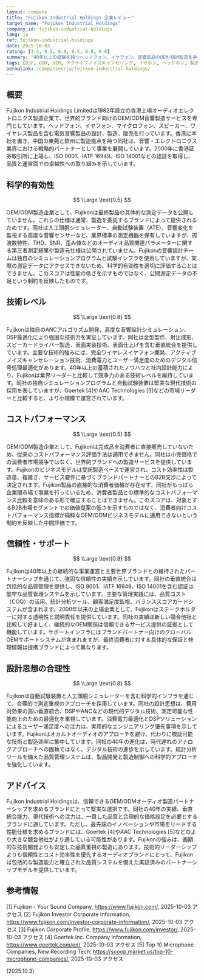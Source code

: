 ```yaml
---
layout: company
title: "Fujikon Industrial Holdings 企業レビュー"
target_name: "Fujikon Industrial Holdings"
company_id: fujikon-industrial-holdings
lang: ja
ref: fujikon-industrial-holdings
date: 2025-10-03
rating: [3.4, 0.5, 0.8, 0.5, 0.8, 0.8]
summary: "40年以上の経験を持つヘッドフォン、イヤフォン、音響部品のOEM/ODM製造を手掛ける香港上場企業"
tags: [DSP, ODM, OEM, アクティブノイズキャンセリング, イヤホン, ヘッドホン, 製造]
permalink: /companies/ja/fujikon-industrial-holdings/
---
```

## 概要

Fujikon Industrial Holdings Limitedは1982年設立の香港上場オーディオエレクトロニクス製造企業で、世界的ブランド向けのOEM/ODM音響製造サービスを専門としています。ヘッドフォン、イヤフォン、マイクロフォン、スピーカー、ワイヤレス製品を含む電気音響製品の設計、製造、販売を行っています。香港に本社を置き、中国の東莞と欽州に製造拠点を持つ同社は、音響・エレクトロニクス業界における戦略的パートナーとして事業を展開しています。2000年に香港証券取引所に上場し、ISO 9001、IATF 16949、ISO 14001などの認証を取得し、品質と運営面での卓越性への取り組みを示しています。

## 科学的有効性

$$ \Large \text{0.5} $$

OEM/ODM製造企業として、Fujikonは最終製品の具体的な測定データを公開していません。これらの仕様は通常、製造を委託するブランドによって提供されるためです。同社は人工頭胴シミュレーター、自動試験装置（ATE）、音響変化を監視する高度な音響センサーなど、業界標準の測定機器を保有していますが、周波数特性、THD、SNR、歪み値などのオーディオ品質関連パラメーターに関する第三者測定結果や製造元仕様は公開されていません。Fujikonの音響設計チームは独自のシミュレーションプログラムと試験インフラを使用していますが、実際の測定データにアクセスできないため、科学的有効性を適切に評価することはできません。このスコアは性能の低さを示すものではなく、公開測定データの不足という制約を反映したものです。

## 技術レベル

$$ \Large \text{0.8} $$

Fujikonは独自のANCアルゴリズム開発、高度な音響設計シミュレーション、DSP最適化により強固な技術力を実証しています。同社は金型製作、射出成形、スピーカードライバー製造、表面実装技術、表面仕上げを含む垂直統合を提供しています。主要な技術的強みには、完全ワイヤレスイヤフォン開発、アクティブノイズキャンセレーション技術、消費電力とユーザー満足度のためのデジタル信号処理最適化があります。40年以上の蓄積されたノウハウと社内設計能力により、Fujikonは業界リーダーと比較して競争力のある技術レベルを維持しています。同社の独自シミュレーションプログラムと自動試験装置は堅実な現代技術の採用を表していますが、Goertek [4]やAAC Technologies [5]などの市場リーダーと比較すると、より小規模で運営されています。

## コストパフォーマンス

$$ \Large \text{0.5} $$

OEM/ODM製造企業として、Fujikonは完成品を消費者に直接販売していないため、従来のコストパフォーマンス評価手法は適用できません。同社は小売価格での消費者市場競争ではなく、世界的ブランドへの製造サービスを提供しています。Fujikonのビジネスモデルは受託製造ベースで運営され、コスト効率性は製造量、複雑さ、サービス要件に基づくブランドパートナーとのB2B交渉によって決定されます。Fujikon製品の直接的な消費者価格が存在せず、同社がもっぱら企業間市場で事業を行っているため、消費者製品との標準的なコストパフォーマンス比較を意味のある形で確立することはできません。このスコアは、対象とするB2B市場セグメントでの価値提案の低さを示すものではなく、消費者向けコストパフォーマンス指標が純粋なOEM/ODMビジネスモデルに適用できないという制約を反映した中間評価です。

## 信頼性・サポート

$$ \Large \text{0.8} $$

Fujikonは40年以上の継続的な事業運営と主要世界ブランドとの維持されたパートナーシップを通じて、強固な信頼性の実績を示しています。同社の垂直統合は包括的な品質管理を提供し、ISO 9001、IATF 16949、ISO 14001を含む認証は堅牢な品質管理システムを示しています。主要な管理実践には、品質コスト（COQ）の活用、統計分析ツール、顧客満足度監視、バランススコアカードシステムが含まれます。2000年以来の上場企業として、Fujikonはステークホルダーに対する透明性と説明責任を提供しています。同社の実績は新しい競合他社と比較して好ましく、継続的なOEM関係は信頼できるサービス提供の証拠として機能しています。サポートインフラにはブランドパートナー向けのグローバルOEMサポートシステムが含まれますが、最終消費者に対する具体的な保証と修理情報は提携ブランドによって異なります。

## 設計思想の合理性

$$ \Large \text{0.8} $$

Fujikonは自動試験装置と人工頭胴シミュレーターを含む科学的インフラを通じて、合理的で測定重視のアプローチを採用しています。同社の設計思想は、費用対効果の高い垂直統合、DSPやANCなどの現代的デジタル技術、測定可能な性能向上のための最適化を重視しています。消費電力最適化とDSPソリューションによるユーザー満足度への注力は、実用的なエンジニアリング優先事項を示しています。Fujikonはオカルトオーディオのアプローチを避け、代わりに検証可能な技術と製造効率に集中しています。同社の40年の進化は、時代遅れのアナログアプローチへの固執ではなく、デジタル技術の進歩を示しています。統計分析ツールを備えた品質管理システムは、製品開発と製造制御への科学的アプローチを強化しています。

## アドバイス

Fujikon Industrial Holdingsは、信頼できるOEM/ODMオーディオ製造パートナーシップを求めるブランドにとって堅実な選択です。同社の40年の実績、垂直統合能力、現代技術への注力は、一貫した品質と合理的な価格設定を必要とするブランドに適しています。ただし、最先端のイノベーションや市場をリードする性能仕様を求めるブランドには、Goertek [4]やAAC Technologies [5]などのより大きな競合他社がより適している可能性があります。Fujikonの強みは、画期的な技術開発よりも安定した品質重視の製造にあります。技術的リーダーシップよりも信頼性とコスト効率性を優先するオーディオブランドにとって、Fujikonは包括的な製造能力と確立された品質システムを備えた実証済みのパートナーシップモデルを提供しています。

## 参考情報

[1] Fujikon - Your Sound Company, https://www.fujikon.com/, 2025-10-03 アクセス
[2] Fujikon Investor Corporate Information, https://www.fujikon.com/investor-corporate-information/, 2025-10-03 アクセス
[3] Fujikon Corporate Profile, https://www.fujikon.com/investor/, 2025-10-03 アクセス
[4] Goertek Inc. Company Information, https://www.goertek.com/en/, 2025-10-03 アクセス
[5] Top 10 Microphone Companies, New Recording Tech, https://scoop.market.us/top-10-microphone-companies/, 2025-10-03 アクセス

(2025.10.3)